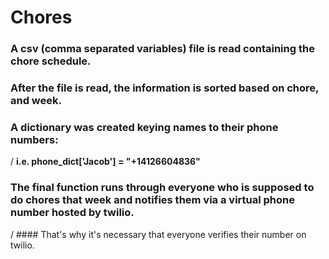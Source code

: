 # Chores
### A csv (comma separated variables) file is read containing the chore schedule.
### After the file is read, the information is sorted based on chore, and week.
### A dictionary was created keying names to their phone numbers:
/ **i.e. phone_dict['Jacob'] = "+14126604836"**
### The final function runs through everyone who is supposed to do chores that week and notifies them via a virtual phone number hosted by twilio.
/ #### That's why it's necessary that everyone verifies their number on twilio.
